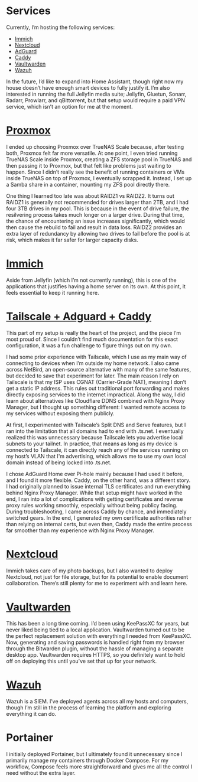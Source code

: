 # Services

Currently, I’m hosting the following services:

- [Immich](#immich)
- [Nextcloud](#nextcloud)
- [AdGuard](#tailscale--adguard--caddy)
- [Caddy](#tailscale--adguard--caddy)
- [Vaultwarden](#vaultwarden)
- [Wazuh](#wazuh)

In the future, I’d like to expand into Home Assistant, though right now my house doesn’t have enough smart devices to fully justify it. I’m also interested in running the full Jellyfin media suite; Jellyfin, Gluetun, Sonarr, Radarr, Prowlarr, and qBittorrent, but that setup would require a paid VPN service, which isn’t an option for me at the moment.

# [Proxmox](https://github.com/labdotcollins/homelab/tree/main/proxmox/README.md)

I ended up choosing Proxmox over TrueNAS Scale because, after testing both, Proxmox felt far more versatile. At one point, I even tried running TrueNAS Scale inside Proxmox, creating a ZFS storage pool in TrueNAS and then passing it to Proxmox, but that felt like problems just waiting to happen. Since I didn’t really see the benefit of running containers or VMs inside TrueNAS on top of Proxmox, I eventually scrapped it. Instead, I set up a Samba share in a container, mounting my ZFS pool directly there.

One thing I learned too late was about RAIDZ1 vs RAIDZ2. It turns out RAIDZ1 is generally not recommended for drives larger than 2TB, and I had four 3TB drives in my pool. This is because in the event of drive failure, the resilvering process takes much longer on a larger drive. During that time, the chance of encountering an issue increases significantly, which would then cause the rebuild to fail and result in data loss. RAIDZ2 provides an extra layer of redundancy by allowing two drives to fail before the pool is at risk, which makes it far safer for larger capacity disks.

# [Immich](https://github.com/labdotcollins/homelab/tree/main/immich/README.md)

Aside from Jellyfin (which I’m not currently running), this is one of the applications that justifies having a home server on its own. At this point, it feels essential to keep it running here.

# [Tailscale + Adguard + Caddy](https://github.com/labdotcollins/homelab/tree/main/tailscale-adguard-caddy/README.md)

This part of my setup is really the heart of the project, and the piece I’m most proud of. Since I couldn’t find much documentation for this exact configuration, it was a fun challenge to figure things out on my own.

I had some prior experience with Tailscale, which I use as my main way of connecting to devices when I’m outside my home network. I also came across NetBird, an open-source alternative with many of the same features, but decided to save that experiment for later. The main reason I rely on Tailscale is that my ISP uses CGNAT (Carrier-Grade NAT), meaning I don’t get a static IP address. This rules out traditional port forwarding and makes directly exposing services to the internet impractical. Along the way, I did learn about alternatives like Cloudflare DDNS combined with Nginx Proxy Manager, but I thought up something different: I wanted remote access to my services without exposing them publicly.

At first, I experimented with Tailscale’s Split DNS and Serve features, but I ran into the limitation that all domains had to end with .ts.net. I eventually realized this was unnecessary because Tailscale lets you advertise local subnets to your tailnet. In practice, that means as long as my device is connected to Tailscale, it can directly reach any of the services running on my host’s VLAN that I'm advertising, which allows me to use my own local domain instead of being locked into .ts.net.

I chose AdGuard Home over Pi-hole mainly because I had used it before, and I found it more flexible. Caddy, on the other hand, was a different story. I had originally planned to issue internal TLS certificates and run everything behind Nginx Proxy Manager. While that setup might have worked in the end, I ran into a lot of complications with getting certificates and reverse proxy rules working smoothly, especially without being publicy facing. During troubleshooting, I came across Caddy by chance, and immediately switched gears. In the end, I generated my own certificate authorities rather than relying on internal certs, but even then, Caddy made the entire process far smoother than my experience with Nginx Proxy Manager.

# [Nextcloud](https://github.com/labdotcollins/homelab/tree/main/nextcloud/README.md)

Immich takes care of my photo backups, but I also wanted to deploy Nextcloud, not just for file storage, but for its potential to enable document collaboration. There’s still plenty for me to experiment with and learn here.

# [Vaultwarden](https://github.com/labdotcollins/homelab/tree/main/vaultwarden/README.md)

This has been a long time coming. I’d been using KeePassXC for years, but never liked being tied to a local application. Vaultwarden turned out to be the perfect replacement solution with everything I needed from KeePassXC. Now, generating and saving passwords is handled right from my browser through the Bitwarden plugin, without the hassle of managing a separate desktop app. Vaultwarden requires HTTPS, so you definitely want to hold off on deploying this until you've set that up for your network.

# [Wazuh](https://github.com/labdotcollins/homelab/tree/main/wazuh/README.md)

Wazuh is a SIEM. I’ve deployed agents across all my hosts and computers, though I’m still in the process of learning the platform and exploring everything it can do.

# Portainer

I initially deployed Portainer, but I ultimately found it unnecessary since I primarily manage my containers through Docker Compose. For my workflow, Compose feels more straightforward and gives me all the control I need without the extra layer.
